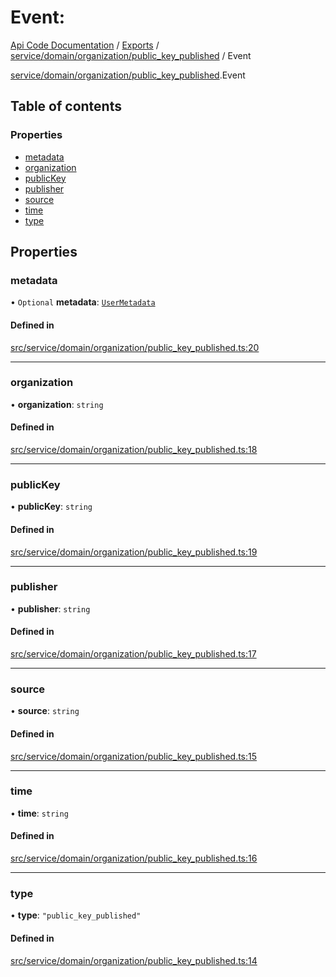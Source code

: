 # Event: 
 
[Api Code Documentation](../README.md) / [Exports](../modules.md) / [service/domain/organization/public\_key\_published](../modules/service_domain_organization_public_key_published.md) / Event

[service/domain/organization/public\_key\_published](../modules/service_domain_organization_public_key_published.md).Event

## Table of contents

### Properties

- [metadata](service_domain_organization_public_key_published.Event.md#metadata)
- [organization](service_domain_organization_public_key_published.Event.md#organization)
- [publicKey](service_domain_organization_public_key_published.Event.md#publickey)
- [publisher](service_domain_organization_public_key_published.Event.md#publisher)
- [source](service_domain_organization_public_key_published.Event.md#source)
- [time](service_domain_organization_public_key_published.Event.md#time)
- [type](service_domain_organization_public_key_published.Event.md#type)

## Properties

### metadata

• `Optional` **metadata**: [`UserMetadata`](../modules/service_domain_metadata.md#usermetadata)

#### Defined in

[src/service/domain/organization/public_key_published.ts:20](https://github.com/openkfw/TruBudget/blob/086d599/api/src/service/domain/organization/public_key_published.ts#L20)

___

### organization

• **organization**: `string`

#### Defined in

[src/service/domain/organization/public_key_published.ts:18](https://github.com/openkfw/TruBudget/blob/086d599/api/src/service/domain/organization/public_key_published.ts#L18)

___

### publicKey

• **publicKey**: `string`

#### Defined in

[src/service/domain/organization/public_key_published.ts:19](https://github.com/openkfw/TruBudget/blob/086d599/api/src/service/domain/organization/public_key_published.ts#L19)

___

### publisher

• **publisher**: `string`

#### Defined in

[src/service/domain/organization/public_key_published.ts:17](https://github.com/openkfw/TruBudget/blob/086d599/api/src/service/domain/organization/public_key_published.ts#L17)

___

### source

• **source**: `string`

#### Defined in

[src/service/domain/organization/public_key_published.ts:15](https://github.com/openkfw/TruBudget/blob/086d599/api/src/service/domain/organization/public_key_published.ts#L15)

___

### time

• **time**: `string`

#### Defined in

[src/service/domain/organization/public_key_published.ts:16](https://github.com/openkfw/TruBudget/blob/086d599/api/src/service/domain/organization/public_key_published.ts#L16)

___

### type

• **type**: ``"public_key_published"``

#### Defined in

[src/service/domain/organization/public_key_published.ts:14](https://github.com/openkfw/TruBudget/blob/086d599/api/src/service/domain/organization/public_key_published.ts#L14)
